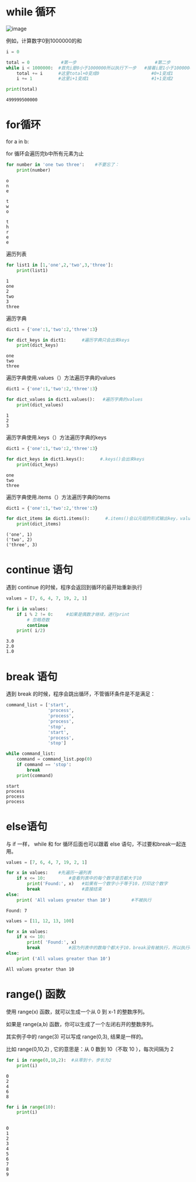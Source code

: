 # while 循环

![image](https://github.com/axin66/python/blob/51f98a7a560233c7e75e1c14c2185800cb9fd503/python%E5%9F%BA%E7%A1%80/%E5%9B%BE%E7%89%87/image-20220823202654704.png)

例如，计算数字0到1000000的和


```python
i = 0

total = 0            #第一步                              #第二步                            #第....步     #第n步
while i < 1000000:  #首先i是0小于1000000所以执行下一步   #接着i是1小于1000000所以执行下一步               #i不小于1000000了，循环终止了
    total += i      #这里total+0变成0                    #0+1变成1
    i += 1          #这里i+1变成1                        #1+1变成2

print(total)
```

    499999500000


# for循环

for a in b:

for 循环会遍历完b中所有元素为止


```python
for number in 'one two three':    #不要忘了：
    print(number)
```

    o
    n
    e
     
    t
    w
    o
     
    t
    h
    r
    e
    e

遍历列表

```python
for list1 in [1,'one',2,'two',3,'three']:
    print(list1)
```

    1
    one
    2
    two
    3
    three

遍历字典

```python
dict1 = {'one':1,'two':2,'three':3}

for dict_keys in dict1:      #遍历字典只会出来keys   
    print(dict_keys)
```

    one
    two
    three

遍历字典使用.values（）方法遍历字典的values

```python
dict1 = {'one':1,'two':2,'three':3}

for dict_values in dict1.values():   #遍历字典的values
    print(dict_values)
```

    1
    2
    3

遍历字典使用.keys（）方法遍历字典的keys

```python
dict1 = {'one':1,'two':2,'three':3}

for dict_keys in dict1.keys():      #.keys()会出来keys   
    print(dict_keys)
```

    one
    two
    three

遍历字典使用.items（）方法遍历字典的items

```python
dict1 = {'one':1,'two':2,'three':3}

for dict_items in dict1.items():      #.items()会以元组的形式输出key，value  
    print(dict_items)
```

    ('one', 1)
    ('two', 2)
    ('three', 3)


# continue 语句

遇到 continue 的时候，程序会返回到循环的最开始重新执行


```python
values = [7, 6, 4, 7, 19, 2, 1]

for i in values:
    if i % 2 != 0:     #如果是偶数才继续，进行print
        # 忽略奇数
        continue
    print( i/2)
```

    3.0
    2.0
    1.0


# break 语句

遇到 break 的时候，程序会跳出循环，不管循环条件是不是满足：


```python
command_list = ['start', 
                'process', 
                'process',
                'process', 
                'stop', 
                'start', 
                'process', 
                'stop']

while command_list:
    command = command_list.pop(0)
    if command == 'stop':
        break
    print(command)
```

    start
    process
    process
    process


# else语句

与 if 一样， while 和 for 循环后面也可以跟着 else 语句，不过要和break一起连用。


```python
values = [7, 6, 4, 7, 19, 2, 1]

for x in values:    #先遍历一遍列表
    if x <= 10:         #查看列表中的每个数字是否都大于10
        print('Found:', x)   #如果有一个数字小于等于10，打印这个数字
        break                #直接结束
else:
    print( 'All values greater than 10')        #不被执行
```

    Found: 7



```python
values = [11, 12, 13, 100]

for x in values:
    if x <= 10:
        print( 'Found:', x) 
        break           #因为列表中的数每个都大于10，break没有被执行，所以执行else
else:
    print ('All values greater than 10')  
```

    All values greater than 10


# range() 函数

使用 range(x) 函数，就可以生成一个从 0 到 x-1 的整数序列。

如果是 range(a,b) 函数，你可以生成了一个左闭右开的整数序列。

其实例子中的 range(3) 可以写成 range(0,3), 结果是一样的。

比如 range(0,10,2) , 它的意思是：从 0 数到 10（不取 10 ），每次间隔为 2 


```python
for i in range(0,10,2):  #从零到十，步长为2
    print(i)
```

    0
    2
    4
    6
    8



```python
for i in range(10):
    print(i)
    
```

    0
    1
    2
    3
    4
    5
    6
    7
    8
    9

